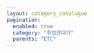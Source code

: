 ```yaml
---
layout: category_catalogue
pagination:
  enabled: true
  category: "취업연대기"
  parents: "ETC"
---
```

